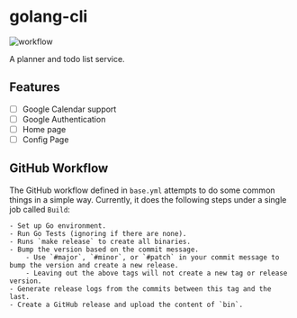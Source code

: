 # golang-cli

![workflow](https://github.com/dawsonalex/planner/workflows/Build/badge.svg)

A planner and todo list service.

## Features

- [ ] Google Calendar support
- [ ] Google Authentication
- [ ] Home page
- [ ] Config Page

## GitHub Workflow

The GitHub workflow defined in `base.yml` attempts to do some common things in a simple way. Currently, it does the
following steps under a single job called `Build`:

    - Set up Go environment.
    - Run Go Tests (ignoring if there are none).
    - Runs `make release` to create all binaries.
    - Bump the version based on the commit message.
        - Use `#major`, `#minor`, or `#patch` in your commit message to bump the version and create a new release.
        - Leaving out the above tags will not create a new tag or release version.
    - Generate release logs from the commits between this tag and the last.
    - Create a GitHub release and upload the content of `bin`.